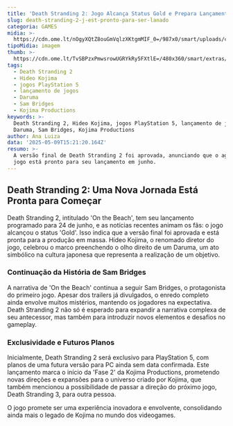```yaml
---
title: 'Death Stranding 2: Jogo Alcança Status Gold e Prepara Lançamento para Junho'
slug: death-stranding-2-j-est-pronto-para-ser-lanado
categoria: GAMES
midia: >-
  https://cdn.ome.lt/nOgyXQtZ8ouGmVqlzXKtgmMIF_0=/987x0/smart/uploads/conteudo/fotos/imagem_2025-05-09_115833266.png
tipoMidia: imagem
thumb: >-
  https://cdn.ome.lt/TvSBPzxPmwsrowUGRYkRy5FXtlE=/480x360/smart/extras/conteudos/imagem_2025-05-09_115830584.png
tags:
  - Death Stranding 2
  - Hideo Kojima
  - jogos PlayStation 5
  - lançamento de jogos
  - Daruma
  - Sam Bridges
  - Kojima Productions
keywords: >-
  Death Stranding 2, Hideo Kojima, jogos PlayStation 5, lançamento de jogos,
  Daruma, Sam Bridges, Kojima Productions
author: Ana Luiza
data: '2025-05-09T15:21:20.164Z'
resumo: >-
  A versão final de Death Stranding 2 foi aprovada, anunciando que o aguardado
  jogo está pronto para seu lançamento em junho.
---
```


## Death Stranding 2: Uma Nova Jornada Está Pronta para Começar

<blockquote class="twitter-tweet"><a href="https://twitter.com/user/status/1920751826485260335"></a></blockquote>

Death Stranding 2, intitulado 'On the Beach', tem seu lançamento programado para 24 de junho, e as notícias recentes animam os fãs: o jogo alcançou o status 'Gold'. Isso indica que a versão final foi aprovada e está pronta para a produção em massa. Hideo Kojima, o renomado diretor do jogo, celebrou o marco preenchendo o olho direito de um Daruma, um ato simbólico na cultura japonesa que representa a realização de um objetivo.

### Continuação da História de Sam Bridges

A narrativa de 'On the Beach' continua a seguir Sam Bridges, o protagonista do primeiro jogo. Apesar dos trailers já divulgados, o enredo completo ainda envolve muitos mistérios, mantendo os jogadores na expectativa. Death Stranding 2 não só é esperado para expandir a narrativa complexa de seu antecessor, mas também para introduzir novos elementos e desafios no gameplay.

### Exclusividade e Futuros Planos

Inicialmente, Death Stranding 2 será exclusivo para PlayStation 5, com planos de uma futura versão para PC ainda sem data confirmada. Este lançamento marca o início da 'Fase 2' da Kojima Productions, prometendo novas direções e expansões para o universo criado por Kojima, que também mencionou a possibilidade de passar a direção do próximo jogo, Death Stranding 3, para outra pessoa.

O jogo promete ser uma experiência inovadora e envolvente, consolidando ainda mais o legado de Kojima no mundo dos videogames.
